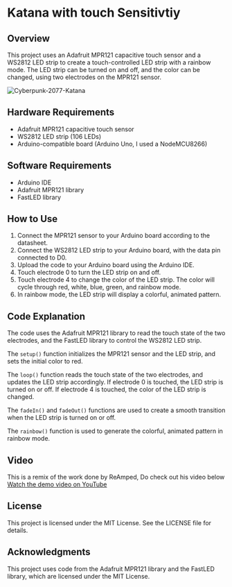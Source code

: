 Katana with touch Sensitivtiy
=====================================================

Overview
-----------
This project uses an Adafruit MPR121 capacitive touch sensor and a WS2812 LED strip to create a touch-controlled LED strip with a rainbow mode. The LED strip can be turned on and off, and the color can be changed, using two electrodes on the MPR121 sensor.

![Cyberpunk-2077-Katana](Cyberpunk-2077-Katana.avif)

Hardware Requirements
-----------------------
* Adafruit MPR121 capacitive touch sensor
* WS2812 LED strip (106 LEDs)
* Arduino-compatible board (Arduino Uno, I used a NodeMCU8266)

Software Requirements
-----------------------
* Arduino IDE
* Adafruit MPR121 library
* FastLED library

How to Use
--------------
1. Connect the MPR121 sensor to your Arduino board according to the datasheet.
2. Connect the WS2812 LED strip to your Arduino board, with the data pin connected to D0.
3. Upload the code to your Arduino board using the Arduino IDE.
4. Touch electrode 0 to turn the LED strip on and off.
5. Touch electrode 4 to change the color of the LED strip. The color will cycle through red, white, blue, green, and rainbow mode.
6. In rainbow mode, the LED strip will display a colorful, animated pattern.

Code Explanation
-----------------
The code uses the Adafruit MPR121 library to read the touch state of the two electrodes, and the FastLED library to control the WS2812 LED strip.

The `setup()` function initializes the MPR121 sensor and the LED strip, and sets the initial color to red.

The `loop()` function reads the touch state of the two electrodes, and updates the LED strip accordingly. If electrode 0 is touched, the LED strip is turned on or off. If electrode 4 is touched, the color of the LED strip is changed.

The `fadeIn()` and `fadeOut()` functions are used to create a smooth transition when the LED strip is turned on or off.

The `rainbow()` function is used to generate the colorful, animated pattern in rainbow mode.

Video
------
This is a remix of the work done by ReAmped, Do check out his video below
[Watch the demo video on YouTube](https://youtu.be/tmwMuNbyuO8)

License
---------
This project is licensed under the MIT License. See the LICENSE file for details.

Acknowledgments
----------------
This project uses code from the Adafruit MPR121 library and the FastLED library, which are licensed under the MIT License.